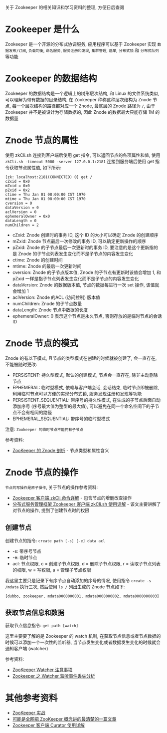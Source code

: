 关于 Zookeeper 的相关知识和学习资料的整理, 方便日后查阅

# Zookeeper 是什么

Zookeeper 是一个开源的分布式协调服务, 应用程序可以基于 Zookeeper 实现 `数据发布/订阅`, `负载均衡`, `命名服务`, `服务注册和发现`, `集群管理`, `选举`, `分布式锁` 和 `分布式队列` 等功能

# Zookeeper 的数据结构

Zookeeper 的数据结构是一个逻辑上的树形层次结构, 和 Linux 的文件系统类似, 可以理解为带有数据的目录结构, 在 Zookeeper 种称这种层次结构为 Znode 节点, 每一个层次结构的路径都对应一个 Znode, 最底层的 Znode 路径为 `/`, 由于 Zookeeper 并不是被设计为存储数据的, 因此 Znode 的数据最大只能存储 1M 的数据量

# Znode 节点的属性

使用 zkCli.sh 连接到客户端后使用 get 指令, 可以返回节点的各项属性和值, 使用 `zkCli.sh -timeout 5000 -server 127.0.0.1:2181` 连接到服务端后使用 get 指令获取节点属性值, 如下所示:

```text
[zk: localhost:2181(CONNECTED) 0] get /
cZxid = 0x0
mZxid = 0x0
pZxid = 0x2
ctime = Thu Jan 01 08:00:00 CST 1970
mtime = Thu Jan 01 08:00:00 CST 1970
cversion = 0
dataVersion = 0
aclVersion = 0
ephemeralOwner = 0x0
dataLength = 0
numChildren = 2
```

* cZxid: Znode 创建时的事务 ID, 这个 ID 的大小可以确定 Znode 的创建顺序
* mZxid: Znode 节点最后一次修改的事务 ID, 可以确定更新操作的顺序
* pZxid: Znode 的子节点最后一次更新时的事务 ID, 要注意的是这个更新指的是 Znode 的子节点列表发生变化而不是子节点的内容发生变化
* ctime: Znode 的创建时间
* mtime: Znode 的最后一次更新时间
* cversion: Znode 的子节点版本值, Znode 的子节点有更新时该值会增加 1, 和 pZxid 一样是指子节点列表发生变化而不是子节点的内容发生变化
* dataVersion: Znode 的数据版本值, 节点的数据每进行一次 set 操作, 该值就会增加 1
* aclVersion: Znode 的ACL (访问控制) 版本值
* numChildren: Znode 的子节点数量
* dataLength: Znode 节点中数据的长度
* ephemeralOwner: 0 表示这个节点是永久节点, 否则存放的是临时节点的会话 ID

# Znode 节点的模式

Znode 的有以下模式, 且节点的类型模式在创建的时候就被创建了, 会一直存在, 不能被随时更改:

* PERSISTENT: 持久型模式, 默认的创建模式, 节点会一直存在, 除非主动删除节点
* EPHEMERAL: 临时型模式, 依赖与客户端会话, 会话结束, 临时节点即被删除, 利用临时节点可以方便的实现分布式锁, 服务发现注册和发现等功能
* PERSISTENT_SEQUENTIAL: 带序号的持久性模式, 在生成的子节点后面自动添加序号 (序号最大值为整型的最大值), 可以避免在同一个命名空间下的子节点不会有相同的路径
* EPHEMERAL_SEQUENTIAL: 带序号的临时型模式

注意: `Zookeeper 的临时节点不能拥有子节点`

参考资料:

* [ZooKeeper 的 Znode 剖析](https://blog.csdn.net/lihao21/article/details/51810395) - 节点类型和属性含义

# Znode 节点的操作

`节点的写操作是原子操作`, 关于节点的操作参考资料:

* [Zookeeper 客户端 zkCli 命令详解](https://blog.csdn.net/feixiang2039/article/details/79810102) - 包含节点的增删改查操作
* [分布式服务管理框架 Zookeeper 客户端 zkCli.sh 使用详解](https://blog.csdn.net/xyang81/article/details/53053642) - 该文主要讲解了对节点的操作, 提到了创建节点时的权限

## 创建节点

创建节点的指令: `create path [-s] [-e] data acl`

* -s: 带序号节点
* -e: 临时节点
* acl: 节点权限, c = 创建子节点权限, d = 删除子节点权限, r = 读取子节点列表的权限, w = 写权限, a = 管理子节点权限 

我这里主要只是记录下有序节点自动添加的序号的情况, 使用指令 `create -s /mdata` 执行三次, 然后使用 `ls /` 列出生成的 Znode 节点如下:

```text
[dubbo, zookeeper, mdata0000000001, mdata0000000002, mdata0000000003]
```

## 获取节点信息和数据

获取节点信息指令: `get path [watch]`

这里主要要了解的是 Zookeeper 的 watch 机制, 在获取节点信息或者节点数据的时候可以添加一个一次性的监听器, 当节点发生变化或者数据发生变化的时候就会通知客户端 (watcher)

参考资料:

* [ZooKeeper Watcher 注意事项](https://blog.csdn.net/oDaiLiDong/article/details/46473695)
* [Zookeeper 之 Watcher 监听事件丢失分析](https://blog.csdn.net/wo541075754/article/details/70207722)

# 其他参考资料

* [ZooKeeper 实战](https://segmentfault.com/a/1190000012185452)
* [可能是全网把 ZooKeeper 概念讲的最清楚的一篇文章](https://segmentfault.com/a/1190000016349824)
* [Zookeeper 客户端 Curator 使用详解](http://throwable.coding.me/2018/12/16/zookeeper-curator-usage)